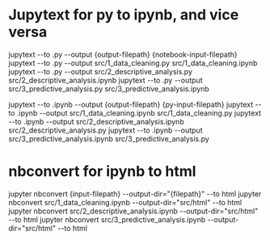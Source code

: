 # Jupytext for py to ipynb, and vice versa

jupytext --to .py --output {output-filepath} {notebook-input-filepath}
    jupytext --to .py --output src/1_data_cleaning.py src/1_data_cleaning.ipynb
    jupytext --to .py --output src/2_descriptive_analysis.py src/2_descriptive_analysis.ipynb
    jupytext --to .py --output src/3_predictive_analysis.py src/3_predictive_analysis.ipynb

jupytext --to .ipynb --output {output-filepath} {py-input-filepath}
    jupytext --to .ipynb --output src/1_data_cleaning.ipynb src/1_data_cleaning.py
    jupytext --to .ipynb --output src/2_descriptive_analysis.ipynb src/2_descriptive_analysis.py
    jupytext --to .ipynb --output src/3_predictive_analysis.ipynb src/3_predictive_analysis.py

# nbconvert for ipynb to html

jupyter nbconvert {input-filepath} --output-dir="{filepath}" --to html
    jupyter nbconvert src/1_data_cleaning.ipynb --output-dir="src/html" --to html
    jupyter nbconvert src/2_descriptive_analysis.ipynb --output-dir="src/html" --to html
    jupyter nbconvert src/3_predictive_analysis.ipynb --output-dir="src/html" --to html
